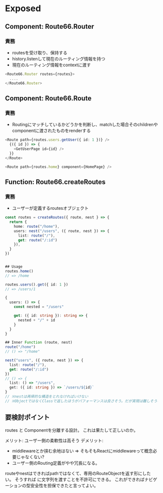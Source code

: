 

# Exposed
## Component: Route66.Router
### 責務
- routesを受け取り、保持する
- history.listenして現在のルーティング情報を持つ
- 現在のルーティング情報をcontextに渡す

``` samp.ts
<Route66.Router routes={routes}>
  ....
</Route66.Router>
```

## Component: Route66.Route
### 責務
- Routingにマッチしているかどうかを判断し、matchした場合そのchildrenやcomponentに渡されたものをrenderする

``` samp.ts
<Route path={routes.users.getUser({ id: 1 })} />
  {({ id }) => {
    <GetUserPage id={id} />
  }}
</Route>

<Route path={routes.home} component={HomePage} />
```

## Function: Route66.createRoutes
### 責務
- ユーザーが定義するroutesオブジェクト

``` samp.ts
const routes = createRoutes({ route, nest } => {
  return {
    home: route("/home"),
    users: nest("/users", ({ route, nest }) => {
      list: route("/"),
      get: route("/:id")
    }),
  }
})


## Usage
routes.home()
// => /home

routes.users().get({ id: 1 })
// => /users/1

{
  users: () => {
    const nested = "/users"

    get: ({ id: string }): string => {
      nested + "/" + id
    }
  }
}

## Inner Function (route, nest)
route("/home")
// () => "/home"

nest("users", ({ route, nest }) => {
  list: route("/"),
  get: route("/:id")
})
// () => {
  list: () => "/users",
  get: ({ id: string }) => `/users/${id}`
}
// ※nestは再帰的な構造をとれなければいけない
// ※ObjectではなくClassで返したほうがパフォーマンスは良さそう。だが実現は難しそうな気がする。

```


## 要検討ポイント
routes と Componentを分離する設計。
これは果たして正しいのか。

メリット: ユーザー側の柔軟性は高そう
デメリット:
  - middlewareとか挟む余地はない
    => そもそもReactにmiddlewareって概念必要じゃなくない?
  - ユーザー側のRouting定義がやや冗長になる。

routeやnestはできればpathではなくて、専用のRouteObjectを返す形にしたい。
そうすれば <Route path={path}> <Link to={path} /> に文字列を渡すことを不許可にできる。
これができればナビゲーションの型安全性を担保できたと言ってよい。
